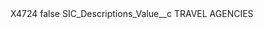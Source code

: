 <?xml version="1.0" encoding="UTF-8"?>
<CustomMetadata xmlns="http://soap.sforce.com/2006/04/metadata" xmlns:xsi="http://www.w3.org/2001/XMLSchema-instance" xmlns:xsd="http://www.w3.org/2001/XMLSchema">
    <label>X4724</label>
    <protected>false</protected>
    <values>
        <field>SIC_Descriptions_Value__c</field>
        <value xsi:type="xsd:string">TRAVEL AGENCIES</value>
    </values>
</CustomMetadata>
